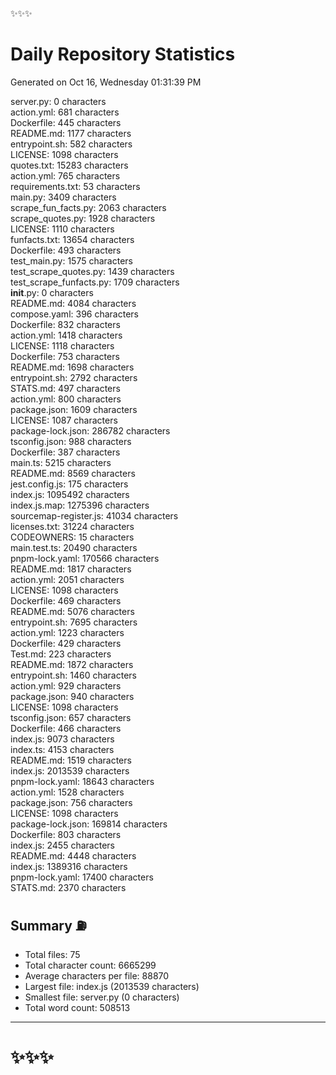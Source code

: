 ✨✨✨ 
# Daily Repository Statistics 
Generated on Oct 16, Wednesday 01:31:39 PM  

server.py: 0 characters  
action.yml: 681 characters  
Dockerfile: 445 characters  
README.md: 1177 characters  
entrypoint.sh: 582 characters  
LICENSE: 1098 characters  
quotes.txt: 15283 characters  
action.yml: 765 characters  
requirements.txt: 53 characters  
main.py: 3409 characters  
scrape_fun_facts.py: 2063 characters  
scrape_quotes.py: 1928 characters  
LICENSE: 1110 characters  
funfacts.txt: 13654 characters  
Dockerfile: 493 characters  
test_main.py: 1575 characters  
test_scrape_quotes.py: 1439 characters  
test_scrape_funfacts.py: 1709 characters  
__init__.py: 0 characters  
README.md: 4084 characters  
compose.yaml: 396 characters  
Dockerfile: 832 characters  
action.yml: 1418 characters  
LICENSE: 1118 characters  
Dockerfile: 753 characters  
README.md: 1698 characters  
entrypoint.sh: 2792 characters  
STATS.md: 497 characters  
action.yml: 800 characters  
package.json: 1609 characters  
LICENSE: 1087 characters  
package-lock.json: 286782 characters  
tsconfig.json: 988 characters  
Dockerfile: 387 characters  
main.ts: 5215 characters  
README.md: 8569 characters  
jest.config.js: 175 characters  
index.js: 1095492 characters  
index.js.map: 1275396 characters  
sourcemap-register.js: 41034 characters  
licenses.txt: 31224 characters  
CODEOWNERS: 15 characters  
main.test.ts: 20490 characters  
pnpm-lock.yaml: 170566 characters  
README.md: 1817 characters  
action.yml: 2051 characters  
LICENSE: 1098 characters  
Dockerfile: 469 characters  
README.md: 5076 characters  
entrypoint.sh: 7695 characters  
action.yml: 1223 characters  
Dockerfile: 429 characters  
Test.md: 223 characters  
README.md: 1872 characters  
entrypoint.sh: 1460 characters  
action.yml: 929 characters  
package.json: 940 characters  
LICENSE: 1098 characters  
tsconfig.json: 657 characters  
Dockerfile: 466 characters  
index.js: 9073 characters  
index.ts: 4153 characters  
README.md: 1519 characters  
index.js: 2013539 characters  
pnpm-lock.yaml: 18643 characters  
action.yml: 1528 characters  
package.json: 756 characters  
LICENSE: 1098 characters  
package-lock.json: 169814 characters  
Dockerfile: 803 characters  
index.js: 2455 characters  
README.md: 4448 characters  
index.js: 1389316 characters  
pnpm-lock.yaml: 17400 characters  
STATS.md: 2370 characters  

## Summary ⛽  
- Total files: 75  
- Total character count: 6665299  
- Average characters per file: 88870  
- Largest file: index.js (2013539 characters)  
- Smallest file: server.py (0 characters)  
- Total word count: 508513  
--- 
# ✨✨✨
